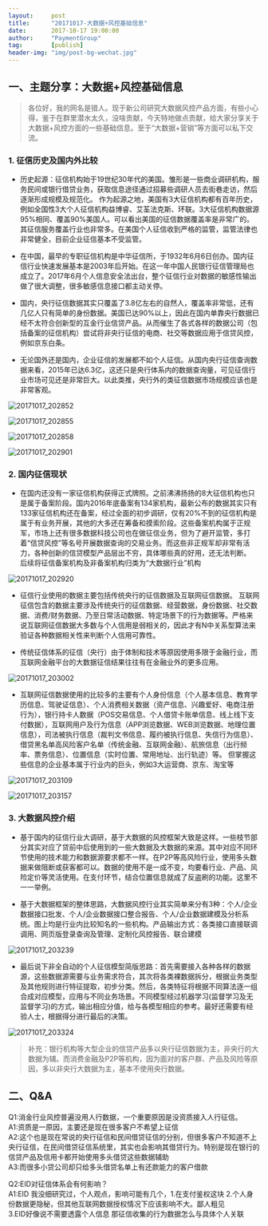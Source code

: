 ```yaml
---                                                                             
layout:     post                                                
title:      "20171017-大数据+风控基础信息"                                                                               
date:       2017-10-17 19:00:00                                                                               
author:     "PaymentGroup"                                          
tag:		[publish]                                    
header-img: "img/post-bg-wechat.jpg"                                         
---        
```


## 一、主题分享：大数据+风控基础信息
 > 各位好，我的网名是猎人。现于新公司研究大数据风控产品方面，有些小心得，鉴于在群里潜水太久，没啥贡献，今天特地做点贡献，给大家分享关于大数据+风控方面的一些基础信息。至于“大数据+营销”等方面可以私下交流。  
 
### 1. 征信历史及国内外比较  

- 历史起源：征信机构始于19世纪30年代的美国。雏形是一些商业调研机构，服务民间或银行借贷业务，获取信息途径通过招募些调研人员去街巷走访，然后逐渐形成规模及规范化。
作为起源之地，美国有3大征信机构都有百年历史，例如全国性3大个人征信机构益博睿、艾荃法克斯、环联。3大征信机构数据源95%相同、覆盖90%美国人。可以看出美国的征信数据覆盖率是非常广的。其征信服务覆盖行业也非常多。在美国个人征信收到严格的监管，监管法律也非常健全，目前企业征信基本不受监管。   

- 在中国，最早的专职征信机构是中华征信所，于1932年6月6日创办。国内征信行业快速发展基本是2003年后开始。在这一年中国人民银行征信管理局也成立了。2017年6月个人信息安全法出台，整个征信行业对数据的敏感性输出做了很大调整，很多敏感信息接口都主动关停。  

- 国内，央行征信数据其实只覆盖了3.8亿左右的自然人，覆盖率非常低，还有几亿人只有简单的身份数据。美国已达90%以上，因此在国内单靠央行数据已经不太符合创新型的互金行业信贷产品。从而催生了各式各样的数据公司（包括备案的征信机构）尝试将非央行征信的电商、社交等数据应用于信贷风控，例如京东白条。  

- 无论国外还是国内，企业征信的发展都不如个人征信。从国内央行征信查询数据来看，2015年已达6.3亿，这还只是央行体系内的数据查询量，可见征信行业市场可见还是非常巨大。以此类推，央行外的类征信数据市场规模应该也是非常客观。  

![20171017_202852](http://static.cocolian.org/img/2017/20171017_202852.png)  

![20171017_202855](http://static.cocolian.org/img/2017/20171017_202855.png)

![20171017_202858](http://static.cocolian.org/img/2017/20171017_202858.png)

![20171017_202901](http://static.cocolian.org/img/2017/20171017_202901.png)

### 2. 国内征信现状
- 在国内还没有一家征信机构获得正式牌照。之前沸沸扬扬的8大征信机构也只是属于备案阶段。国内2016年底备案有134家机构，最新公布的数据其实只有133家征信机构还在备案，经过全面的初步调研，仅有20%不到的征信机构是属于有业务开展，其他的大多还在筹备和摸索阶段。这些备案机构属于正规军，市场上还有很多数据科技公司也在做征信业务，但为了避开监管，多打着“信贷风控”等名号开展数据查询的交易业务。而这些非正规军却非常有活力，各种创新的信贷模型产品层出不穷，具体哪些真的好用，还无法判断。  
后续将征信备案机构及非备案机构归类为“大数据行业”机构  

![20171017_202920](http://static.cocolian.org/img/2017/20171017_202920.png)

- 征信行业使用的数据主要包括传统央行的征信数据及互联网征信数据。 
互联网征信包含的数据主要涉及传统央行的征信数据、经营数据，身份数据、社交数据、消费/财务数据、乃至日常活动数据、特定场景下的行为数据等。严格来说互联网征信数据大多数与个人信用是弱相关的，因此才有N中关系型算法来验证各种数据相关性来判断个人信用可靠性。  

- 传统征信体系的征信（央行）由于体制和技术等原因使用多限于金融行业，而互联网金融平台的大数据征信结果往往有在金融业外的更多应用。  
  
![20171017_203002](http://static.cocolian.org/img/2017/20171017_203002.png)  
  
- 互联网征信数据使用的比较多的主要有个人身份信息（个人基本信息、教育学历信息、驾驶证信息）、个人消费相关数据（资产信息、兴趣爱好、电商注册行为），银行持卡人数据（POS交易信息、个人借贷卡账单信息、线上线下支付数据），互联网用户及行为信息（APP浏览数据、WEB浏览数据、地理位置信息），司法被执行信息（裁判文书信息、履约被执行信息、失信行为信息）、借贷黑名单高风险客户名单（传统金融、互联网金融）、航旅信息（出行频率、票务信息）、位置信息（实时位置、常用地址、出行轨迹）等。   但掌握这些信息的企业基本属于行业内的巨头，例如3大运营商、京东、淘宝等  

![20171017_203109](http://static.cocolian.org/img/2017/20171017_203109.png)  

![20171017_203157](http://static.cocolian.org/img/2017/20171017_203157.png)  

### 3. 大数据风控介绍  
- 基于国内的征信行业大调研，基于大数据的风控框架大致是这样。一些枝节部分其实对应了贷前中后使用到的一些大数据及大数据的来源。其中对应不同环节使用的技术能力和数据源要求都不一样。在P2P等高风险行业，使用多头数据来做阻断或获客都可以。数据的使用不是一成不变，均要看行业、产品、风险定价等灵活使用。在支付环节，结合位置信息就成了反盗刷的功能。这里不一一举例。  
  
- 基于大数据框架的整体思路，大数据风控行业其实简单来分有3种：个人/企业数据接口批发、个人/企业数据接口整合报告、个人/企业数据建模及分析系统。图上均是行业内比较知名的一些机构。产品输出方式：各类接口直接联调调用、网页版登录查询及管理、定制化风控报告、联合建模  

![20171017_203239](http://static.cocolian.org/img/2017/20171017_203239.png)
    
- 最后说下非全自动的个人征信模型简版思路：首先需要接入各种各样的数据源，这些数据源需要与业务需求符合，其次将各类裸数据拆分，根据业务类型及其他规则进行特征提取，初步分类。然后，各类特征将根据不同算法逐一组合成对应模型，应用与不同业务场景。不同模型经过机器学习(监督学习及无监督学习)的方式，输出相应分值，给与各模型相应的参考。最好还需要有经验人士，根据得分进行最后的决策。  

![20171017_203324](http://static.cocolian.org/img/2017/20171017_203324.png)

> 补充：银行机构等大型企业的信贷产品多以央行征信数据为主，非央行的大数据为辅。而消费金融及P2P等机构，因为面对的客户群、产品及风险等原因，多以非央行大数据为主，基本不使用央行数据。  


## 二、Q&A  
Q1:消金行业风控普遍没用人行数据，一个重要原因是没资质接入人行征信。   
A1:资质是一原因，主要还是现在很多客户不希望上征信  
A2:这个也是现在常说的央行征信和民间借贷征信的分别，但很多客户不知道不上央行征信，在民间借贷征信系统里，其实也会影响其借贷行为。特别是现在银行的信贷产品及信用卡都开始使用多头借贷这些数据辅助  
A3:而很多小贷公司却只给多头借贷名单上有还款能力的客户借款  

Q2:EID对征信体系会有何影响？  
A1:EID 我没细研究过，个人观点，影响可能有几个，1.在支付鉴权这块  2.个人身份数据更隐秘，但其他互联网数据授权情况下应该影响不大。鄙人粗见  
3.EID好像说不需要透露个人信息 那征信收集的行为数据怎么与具体个人关联  